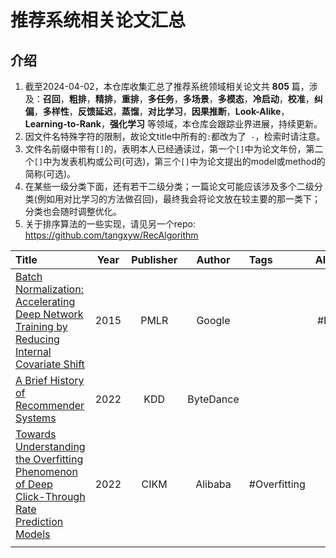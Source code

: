 # 推荐系统相关论文汇总

## 介绍
1. 截至2024-04-02，本仓库收集汇总了推荐系统领域相关论文共 **805** 篇，涉及：**召回**，**粗排**，**精排**，**重排**，**多任务**，**多场景**，**多模态**，**冷启动**，**校准**，**纠偏**，**多样性**，**反馈延迟**，**蒸馏**，**对比学习**，**因果推断**，**Look-Alike**，**Learning-to-Rank**，**强化学习** 等领域，本仓库会跟踪业界进展，持续更新。
2. 因文件名特殊字符的限制，故论文title中所有的`:`都改为了` -`，检索时请注意。
3. 文件名前缀中带有`[]`的，表明本人已经通读过，第一个`[]`中为论文年份，第二个`[]`中为发表机构或公司(可选)，第三个`[]`中为论文提出的model或method的简称(可选)。
4. 在某些一级分类下面，还有若干二级分类；一篇论文可能应该涉及多个二级分类(例如用对比学习的方法做召回)，最终我会将论文放在较主要的那一类下；分类也会随时调整优化。    
5. 关于排序算法的一些实现，请见另一个repo: https://github.com/tangxyw/RecAlgorithm    


| Title                                                                                                                                                                                                                                | Year | Publisher |  Author   | Tags         | Alias |  Score   | IsRead |                                                                  Notes                                                                  | Remarks            |
| :----------------------------------------------------------------------------------------------------------------------------------------------------------------------------------------------------------------------------------- | :--: | :-------: | :-------: | :----------- | :---: | :------: | :----: | :-------------------------------------------------------------------------------------------------------------------------------------: | ------------------ |
| [Batch Normalization: Accelerating Deep Network Training by Reducing Internal Covariate Shift]([2015][BN]%20Batch%20Normalization%20-%20Accelerating%20Deep%20Network%20Training%20by%20Reducing%20Internal%20Covariate%20Shift.pdf) | 2015 |   PMLR    |  Google   |              |  #BN  | ⭐️⭐⭐️⭐⭐️ |   N    |                                                                                                                                         |                    |
| [A Brief History of Recommender Systems]([2022]%20A%20Brief%20History%20of%20Recommender%20Systems.pdf)                                                                                                                              | 2022 |    KDD    | ByteDance |              |       |   ⭐️⭐⭐   |   Y    |                                 [论文解读](Study%20Notes/A%20Brief%20History%20of%20Recommender%20Systems)                                  | 推荐系统技术的总结          |
| [Towards Understanding the Overfitting Phenomenon of Deep Click-Through Rate Prediction Models]([2022]%20Towards%20Understanding%20the%20Overfitting%20Phenomenon%20of%20Deep%20Click-Through%20Rate%20Prediction%20Models.pdf)      | 2022 |   CIKM    |  Alibaba  | #Overfitting |       |   ⭐⭐⭐⭐   |   Y    | [论文解读](Study%20Notes/Towards%20Understanding%20the%20Overfitting%20Phenomenon%20of%20Deep%20Click-Through%20Rate%20Prediction%20Models) | 引发对Abacus两阶段训练的思考？ |
|                                                                                                                                                                                                                                      |      |           |           |              |       |          |        |                                                                                                                                         |                    |


